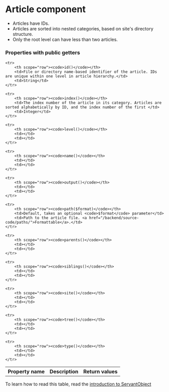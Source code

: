 
# Article component

- Articles have IDs.
- Articles are sorted into nested categories, based on site's directory structure.
- Only the root level can have less than two articles.



### Properties with public getters

<table>
	<tr>
		<th scope="col">Property name</th>
		<th scope="col">Description</th>
		<th scope="col">Return values</th>
	</tr>

	<tr>
		<th scope="row"><code>id()</code></th>
		<td>File or directory name-based identifier of the article. IDs are unique within one level in article hierarchy.</td>
		<td>String</td>
	</tr>

	<tr>
		<th scope="row"><code>index()</code></th>
		<td>The index number of the article in its category. Articles are sorted alphabetically by ID, and the index number of the first </td>
		<td>Integer</td>
	</tr>

	<tr>
		<th scope="row"><code>level()</code></th>
		<td></td>
		<td></td>
	</tr>

	<tr>
		<th scope="row"><code>name()</code></th>
		<td></td>
		<td></td>
	</tr>

	<tr>
		<th scope="row"><code>output()</code></th>
		<td></td>
		<td></td>
	</tr>

	<tr>
		<th scope="row"><code>path($format)</code></th>
		<td>Default, takes an optional <code>$format</code> parameter</td>
		<td>Path to the article file. <a href="/backend/source-code/paths/">Formattable</a>.</td>
	</tr>

	<tr>
		<th scope="row"><code>parents()</code></th>
		<td></td>
		<td></td>
	</tr>

	<tr>
		<th scope="row"><code>siblings()</code></th>
		<td></td>
		<td></td>
	</tr>

	<tr>
		<th scope="row"><code>site()</code></th>
		<td></td>
		<td></td>
	</tr>

	<tr>
		<th scope="row"><code>tree()</code></th>
		<td></td>
		<td></td>
	</tr>

	<tr>
		<th scope="row"><code>type()</code></th>
		<td></td>
		<td></td>
	</tr>

</table>

To learn how to read this table, read the [introduction to ServantObject](/backend/source-code/about)
